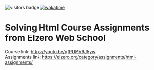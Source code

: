 ![visitors badge](https://visitor-badge.laobi.icu/badge?page_id=Study-Html.visitors-badge)
[![wakatime](https://wakatime.com/badge/github/Ibrahim0Salah/Study-Html.svg)](https://wakatime.com/badge/github/Ibrahim0Salah/Study-Html)

# Solving Html Course Assignments from Elzero Web School
Course link: https://youtu.be/qfPUMV9J5yw
<br/>
Assignments link: https://elzero.org/category/assignments/html-assignments/
